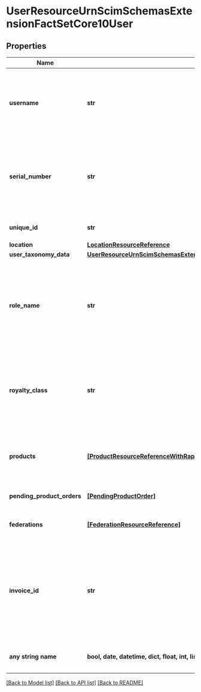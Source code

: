 # UserResourceUrnScimSchemasExtensionFactSetCore10User


## Properties
Name | Type | Description | Notes
------------ | ------------- | ------------- | -------------
**username** | **str** | A FactSet \&quot;username\&quot; is FactSet&#39;s logical structure for grouping serial numbers into like-groups based on roleName, geographical location or line of business. | 
**serial_number** | **str** | A serial number represents an individual&#39;s unique FactSet account identifier and base-workstation access. Serial numbers are allocated to an individual when a valid RoleName is present. | [optional] [readonly] 
**unique_id** | **str** | User identifier from the legacy User Provisioning API. | [optional] [readonly] 
**location** | [**LocationResourceReference**](LocationResourceReference.md) |  | [optional] 
**user_taxonomy_data** | [**UserResourceUrnScimSchemasExtensionFactSetCore10UserUserTaxonomyData**](UserResourceUrnScimSchemasExtensionFactSetCore10UserUserTaxonomyData.md) |  | [optional] 
**role_name** | **str** | Predetermined role of specific individual. Issues individual a base FactSet workstation and serial number. If passed as NULL a base-FactSet workstation will be allocated to the individual granting the individual a FactSet SerialNumber | [optional] 
**royalty_class** | **str** | Determines the type of client the individual and the royalty fee to be remitted to FactSet for the individual. Expected Royalty Class values will be provided to you by your FactSet account representative. | [optional] 
**products** | [**[ProductResourceReferenceWithRapidActivationInfo]**](ProductResourceReferenceWithRapidActivationInfo.md) | An array of FactSet products to allocate/remove from an individual. Individual must have a FactSet serial number associated with them. | [optional] 
**pending_product_orders** | [**[PendingProductOrder]**](PendingProductOrder.md) | An array of pending FactSet product orders. | [optional] [readonly] 
**federations** | [**[FederationResourceReference]**](FederationResourceReference.md) | References to the federations in which the user has at least one assertion value. | [optional] 
**invoice_id** | **str** | The identifier of the invoice that should be associated with a new user for billing purposes. Note once an invoice ID has been assigned to a user, it cannot be modified via this API. If invoice ID re-assignment is necessary, please contact your FactSet representative. | [optional] 
**any string name** | **bool, date, datetime, dict, float, int, list, str, none_type** | any string name can be used but the value must be the correct type | [optional]

[[Back to Model list]](../README.md#documentation-for-models) [[Back to API list]](../README.md#documentation-for-api-endpoints) [[Back to README]](../README.md)


